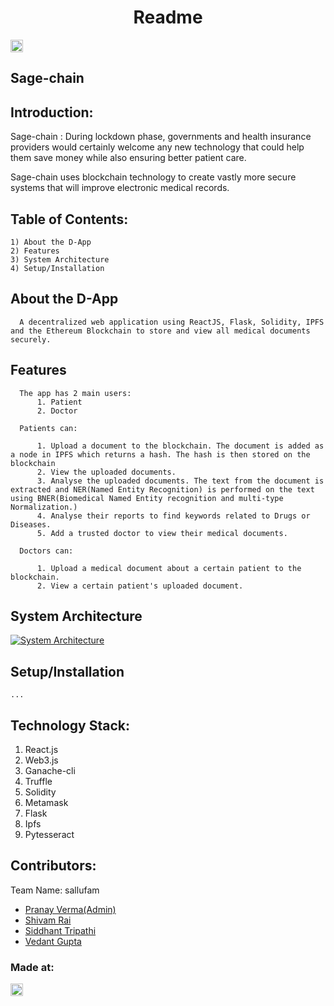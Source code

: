 <h1 align="center">Readme</h1>
<p align="center">
</p>

<a href="https://hack36.com"> <img src="http://bit.ly/BuiltAtHack36" height=20px> </a>

## Sage-chain

## Introduction:
  Sage-chain : During lockdown phase, governments and health insurance providers would certainly welcome any new technology that could help them save money while also ensuring better patient care.

  Sage-chain uses blockchain technology to create vastly more secure systems that will improve electronic medical records.
  
## Table of Contents:
    1) About the D-App
    2) Features
    3) System Architecture
    4) Setup/Installation

  ## About the D-App
      A decentralized web application using ReactJS, Flask, Solidity, IPFS and the Ethereum Blockchain to store and view all medical documents securely.

  ## Features
      The app has 2 main users:
          1. Patient
          2. Doctor

      Patients can:

          1. Upload a document to the blockchain. The document is added as a node in IPFS which returns a hash. The hash is then stored on the blockchain
          2. View the uploaded documents.
          3. Analyse the uploaded documents. The text from the document is extracted and NER(Named Entity Recognition) is performed on the text using BNER(Biomedical Named Entity recognition and multi-type Normalization.)
          4. Analyse their reports to find keywords related to Drugs or Diseases.
          5. Add a trusted doctor to view their medical documents.

      Doctors can:

          1. Upload a medical document about a certain patient to the blockchain.
          2. View a certain patient's uploaded document.

  ## System Architecture
  <a href="https://ibb.co/yWfcVZK"><img src="https://i.ibb.co/r47Rvzq/Sherwyn.png" alt="System Architecture" border="0"></a><br />

  ## Setup/Installation
    ...

## Technology Stack:
  1) React.js
  2) Web3.js
  3) Ganache-cli
  4) Truffle
  5) Solidity
  6) Metamask
  7) Flask
  8) Ipfs
  9) Pytesseract
  

## Contributors:

Team Name: sallufam

* [Pranay Verma(Admin)](https://github.com/Pranay9628)
* [Shivam Rai](https://github.com/shivamrai45)
* [Siddhant Tripathi](https://github.com/tsiddhant)
* [Vedant Gupta](https://github.com/iamvedant)


### Made at:
<a href="https://hack36.com"> <img src="http://bit.ly/BuiltAtHack36" height=20px> </a>